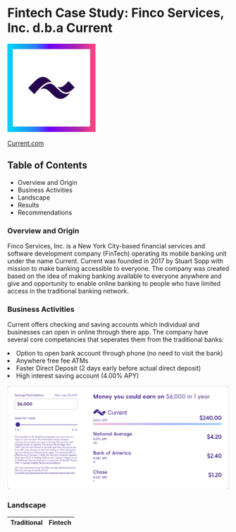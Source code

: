 # Fintech Case Study: Finco Services, Inc. d.b.a Current

![This is Current image](current.jpg)

[Current.com](https://current.com/)

## Table of Contents

* Overview and Origin
* Business Activities
* Landscape
* Results
* Recommendations

### Overview and Origin

Finco Services, Inc. is a New York City-based financial services and software development company (FinTech) operating its mobile banking unit under the name Current.  Current was founded in 2017 by Stuart Sopp with mission to make banking accessible to everyone. The company was created based on the idea of making banking available to everyone anywhere and give and opportunity to enable online banking to people who have limited access in the traditional banking network.

### Business Activities

Current offers checking and saving accounts which individual and businesses can open in online through there app. The company have several core competancies that seperates them from the traditional banks:


<li> Option to open bank account through phone (no need to visit the bank)
<li> Anywhere free fee ATMs
<li> Faster Direct Deposit (2 days early before actual direct deposit)
<li> High interest saving account (4.00% APY)
     

      
![this is the image](Interest.png)
### Landscape

| Traditional | Fintech |
| :------- | ----: |

